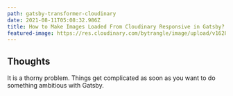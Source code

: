 ```yaml
---
path: gatsby-transformer-cloudinary
date: 2021-08-11T05:08:32.986Z
title: How to Make Images Loaded From Cloudinary Responsive in Gatsby?
featured-image: https://res.cloudinary.com/bytrangle/image/upload/v1628569189/Code%20demos/eberhard-grossgasteiger-MWw7ANxCKMY-unsplash_mpdes0.jpg
---
```

## Thoughts

It is a thorny problem. Things get complicated as soon as you want to do something ambitious with Gatsby.

<!-- ![misty-mountains](./misty-mountains.jpg) -->